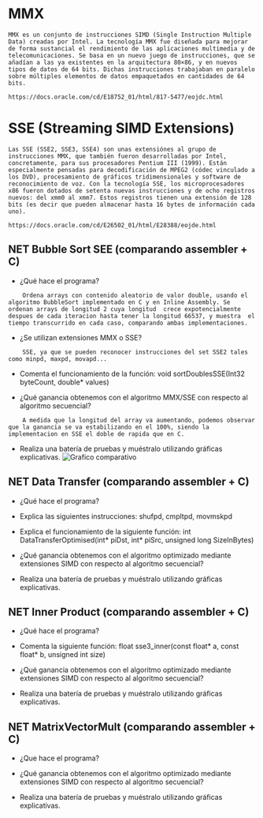 # MMX
```
MMX es un conjunto de instrucciones SIMD (Single Instruction Multiple Data) creadas por Intel. La tecnología MMX fue diseñada para mejorar de forma sustancial el rendimiento de las aplicaciones multimedia y de telecomunicaciones. Se basa en un nuevo juego de instrucciones, que se añadían a las ya existentes en la arquitectura 80×86, y en nuevos tipos de datos de 64 bits. Dichas instrucciones trabajaban en paralelo sobre múltiples elementos de datos empaquetados en cantidades de 64 bits.

https://docs.oracle.com/cd/E18752_01/html/817-5477/eojdc.html
```

# SSE (Streaming SIMD Extensions)
```
Las SSE (SSE2, SSE3, SSE4) son unas extensiónes al grupo de instrucciones MMX, que también fueron desarrolladas por Intel, concretamente, para sus procesadores Pentium III (1999). Están especialmente pensadas para decodificación de MPEG2 (códec vinculado a los DVD), procesamiento de gráficos tridimensionales y software de reconocimiento de voz. Con la tecnología SSE, los microprocesadores x86 fueron dotados de setenta nuevas instrucciones y de ocho registros nuevos: del xmm0 al xmm7. Estos registros tienen una extensión de 128 bits (es decir que pueden almacenar hasta 16 bytes de información cada uno).

https://docs.oracle.com/cd/E26502_01/html/E28388/eojde.html
```

## NET Bubble Sort SEE (comparando assembler + C)
- ¿Qué hace el programa?
```
	Ordena arrays con contenido aleatorio de valor double, usando el algoritmo BubbleSort implementado en C y en Inline Assembly. Se ordenan arrays de longitud 2 cuya longitud  crece expotencialmente despues de cada iteracion hasta tener la longitud 66537, y muestra  el tiempo transcurrido en cada caso, comparando ambas implementaciones.
```
- ¿Se utilizan extensiones MMX o SSE?
```
	SSE, ya que se pueden reconocer instrucciones del set SSE2 tales como minpd, maxpd, movapd...
```
- Comenta el funcionamiento de la función: void sortDoublesSSE(Int32 byteCount, double* values)


- ¿Qué ganancia obtenemos con el algoritmo MMX/SSE con respecto al algoritmo secuencial?
```
	A medida que la longitud del array va aumentando, podemos observar que la ganancia se va estabilizando en el 100%, siendo la implementacion en SSE el doble de rapida que en C.
```
- Realiza una batería de pruebas y muéstralo utilizando gráficas explicativas.
![Grafico comparativo](https://i.imgur.com/eAM5Mlr.png)


## NET Data Transfer (comparando assembler + C)
- ¿Qué hace el programa?


- Explica las siguientes instrucciones: shufpd, cmpltpd, movmskpd


- Explica el funcionamiento de la siguiente función: int DataTransferOptimised(int* piDst, int* piSrc, unsigned long SizeInBytes)


- ¿Qué ganancia obtenemos con el algoritmo optimizado mediante extensiones SIMD con respecto al algoritmo secuencial? 


- Realiza una batería de pruebas y muéstralo utilizando gráficas explicativas.


## NET Inner Product (comparando assembler + C)
- ¿Qué hace el programa?


- Comenta la siguiente función: float sse3_inner(const float* a, const float* b, unsigned int size)


- ¿Qué ganancia obtenemos con el algoritmo optimizado mediante extensiones SIMD con respecto al algoritmo secuencial?


- Realiza una batería de pruebas y muéstralo utilizando gráficas explicativas.


## NET MatrixVectorMult (comparando assembler + C)
- ¿Que hace el programa?


- ¿Qué ganancia obtenemos con el algoritmo optimizado mediante extensiones SIMD con respecto al algoritmo secuencial?


- Realiza una batería de pruebas y muéstralo utilizando gráficas explicativas.


